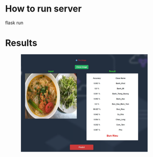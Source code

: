 # How to run server
flask run

# Results
<div align="center">
	<img src="img/result.jpg" width="80%" height="50%"/>
</div>
